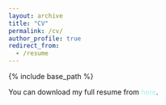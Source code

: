 ```yaml
---
layout: archive
title: "CV"
permalink: /cv/
author_profile: true
redirect_from:
  - /resume
---
```


{% include base_path %}

You can download my full resume from <a href="https://github.com/Keiv4n/keiv4n.github.io/blob/master/CV.pdf" target="\_blank" style="color: #A7EEF3; text-decoration:none">here</a>.


